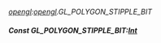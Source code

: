 _[opengl](../../modules/opengl/opengl-module.md):[opengl](../../modules/opengl/opengl-module.md).GL\_POLYGON\_STIPPLE\_BIT_
##### Const GL\_POLYGON\_STIPPLE\_BIT:[Int](../../modules/wonkey/wonkey-types-int.md)
